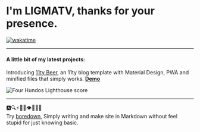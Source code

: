 # I'm LIGMATV, thanks for your presence. 

[![wakatime](https://wakatime.com/badge/user/85b9d580-b10f-4b9e-a6bf-071472cd4dba.svg)](https://wakatime.com/@85b9d580-b10f-4b9e-a6bf-071472cd4dba)

---

#### A little bit of my latest projects:

Introducing [11ty Beer](https://github.com/LIGMATV/11ty-beer), an 11ty blog template with Material Design, PWA and minified files that simply works. [**Demo**](https://11ty-beer.vercel.app/)

![Four Hundos Lighthouse score](https://github.com/user-attachments/assets/fc3c4b84-51f4-4985-8871-82bdcbc9a04c)

---

🅰️🔍⚡💯🐥👁️🎨📝➗  
Try [boredown](https://github.com/LIGMATV/boredown), Simply writing and make site in Markdown without feel stupid for just knowing basic.
